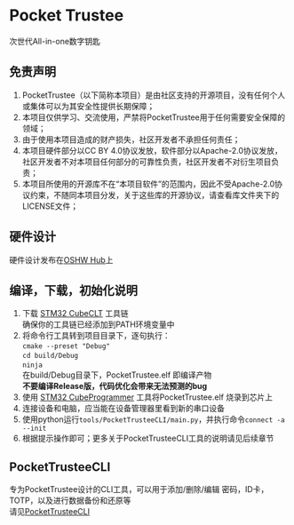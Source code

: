# Pocket Trustee
次世代All-in-one数字钥匙

## 免责声明
1. PocketTrustee（以下简称本项目）是由社区支持的开源项目，没有任何个人或集体可以为其安全性提供长期保障；   
2. 本项目仅供学习、交流使用，严禁将PocketTrustee用于任何需要安全保障的领域；   
3. 由于使用本项目造成的财产损失，社区开发者不承担任何责任；   
4. 本项目硬件部分以CC BY 4.0协议发放，软件部分以Apache-2.0协议发放，社区开发者不对本项目任何部分的可靠性负责，社区开发者不对衍生项目负责；   
5. 本项目所使用的开源库不在“本项目软件”的范围内，因此不受Apache-2.0协议约束，不随同本项目分发，关于这些库的开源协议，请查看库文件夹下的LICENSE文件；   


## 硬件设计
硬件设计发布在[OSHW Hub](https://oshwhub.com/)上  


## 编译，下载，初始化说明
1. 下载 [STM32 CubeCLT](https://www.st.com/en/development-tools/stm32cubeclt.html) 工具链  
确保你的工具链已经添加到PATH环境变量中
2. 将命令行工具转到项目目录下，逐句执行：  
`cmake --preset "Debug"`  
`cd build/Debug`  
`ninja`  
在build/Debug目录下，PocketTrustee.elf 即编译产物  
**不要编译Release版，代码优化会带来无法预测的bug**
3. 使用 [STM32 CubeProgrammer](https://www.st.com/en/development-tools/stm32cubeprog.html) 工具将PocketTrustee.elf 烧录到芯片上   
4. 连接设备和电脑，应当能在设备管理器里看到新的串口设备   
5. 使用python运行`tools/PocketTrusteeCLI/main.py`，并执行命令`connect -a --init`  
6. 根据提示操作即可；更多关于PocketTrusteeCLI工具的说明请见后续章节  


## PocketTrusteeCLI
专为PocketTrustee设计的CLI工具，可以用于添加/删除/编辑 密码，ID卡，TOTP，以及进行数据备份和还原等  
请见[PocketTrusteeCLI](tools/PocketTrusteeCLI/README.md)